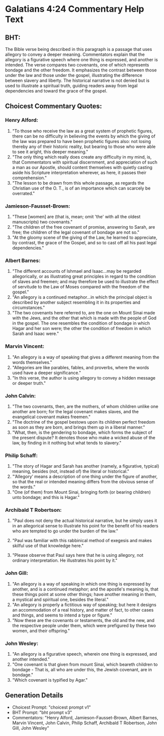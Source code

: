 # Galatians 4:24 Commentary Help Text

## BHT:
The Bible verse being described in this paragraph is a passage that uses allegory to convey a deeper meaning. Commentators explain that the allegory is a figurative speech where one thing is expressed, and another is intended. The verse compares two covenants, one of which represents bondage and the other freedom. It emphasizes the contrast between those under the law and those under the gospel, illustrating the difference between slavery and liberty. The historical narrative is not denied but is used to illustrate a spiritual truth, guiding readers away from legal dependencies and toward the grace of the gospel.

## Choicest Commentary Quotes:
### Henry Alford:
1. "To those who receive the law as a great system of prophetic figures, there can be no difficulty in believing the events by which the giving of the law was prepared to have been prophetic figures also: not losing thereby any of their historic reality, but bearing to those who were able to see it aright, this deeper meaning."
2. "The only thing which really does create any difficulty in my mind, is, that Commentators with spiritual discernment, and appreciation of such a man as our Apostle, should content themselves with quietly casting aside his Scripture interpretation wherever, as here, it passes their comprehension."
3. "The lesson to be drawn from this whole passage, as regards the Christian use of the O. T., is of an importance which can scarcely be overrated."

### Jamieson-Fausset-Brown:
1. "These [women] are (that is, mean; omit 'the' with all the oldest manuscripts) two covenants."
2. "The children of the free covenant of promise, answering to Sarah, are free; the children of the legal covenant of bondage are not so."
3. "At the gloomy scene of the giving of the Law, he learned to appreciate, by contrast, the grace of the Gospel, and so to cast off all his past legal dependencies."

### Albert Barnes:
1. "The different accounts of Ishmael and Isaac...may be regarded allegorically, or as illustrating great principles in regard to the condition of slaves and freemen; and may therefore be used to illustrate the effect of servitude to the Law of Moses compared with the freedom of the gospel."
2. "An allegory is a continued metaphor...in which the principal object is described by another subject resembling it in its properties and circumstances."
3. "The two covenants here referred to, are the one on Mount Sinai made with the Jews, and the other that which is made with the people of God in the gospel. The one resembles the condition of bondage in which Hagar and her son were; the other the condition of freedom in which Sarah and Isaac were."

### Marvin Vincent:
1. "An allegory is a way of speaking that gives a different meaning from the words themselves." 
2. "Allegories are like parables, fables, and proverbs, where the words used have a deeper significance." 
3. "In this verse, the author is using allegory to convey a hidden message or deeper truth."

### John Calvin:
1. "The two covenants, then, are the mothers, of whom children unlike one another are born; for the legal covenant makes slaves, and the evangelical covenant makes freemen."
2. "The doctrine of the gospel bestows upon its children perfect freedom as soon as they are born, and brings them up in a liberal manner."
3. "What, then, is the gendering to bondage, which forms the subject of the present dispute? It denotes those who make a wicked abuse of the law, by finding in it nothing but what tends to slavery."

### Philip Schaff:
1. "The story of Hagar and Sarah has another (namely, a figurative, typical) meaning, besides (not, instead of) the literal or historical."
2. "‘Allegory’ means a description of one thing under the figure of another, so that the real or intended meaning differs from the obvious sense of the words."
3. "One (of them) from Mount Sinai, bringing forth (or bearing children) unto bondage; and this is Hagar."

### Archibald T Robertson:
1. "Paul does not deny the actual historical narrative, but he simply uses it in an allegorical sense to illustrate his point for the benefit of his readers who are tempted to go under the burden of the law." 

2. "Paul was familiar with this rabbinical method of exegesis and makes skilful use of that knowledge here." 

3. "Please observe that Paul says here that he is using allegory, not ordinary interpretation. He illustrates his point by it."

### John Gill:
1. "An allegory is a way of speaking in which one thing is expressed by another, and is a continued metaphor; and the apostle's meaning is, that these things point at some other things; have another meaning in them, a mystical and spiritual one, besides the literal."
2. "An allegory is properly a fictitious way of speaking; but here it designs an accommodation of a real history, and matter of fact, to other cases and things, and seems to intend a type or figure."
3. "Now these are the covenants or testaments, the old and the new, and the respective people under them, which were prefigured by these two women, and their offspring."

### John Wesley:
1. "An allegory is a figurative speech, wherein one thing is expressed, and another intended."
2. "One covenant is that given from mount Sinai, which beareth children to bondage - That is, all who are under this, the Jewish covenant, are in bondage."
3. "Which covenant is typified by Agar."


## Generation Details
- Choicest Prompt: "choicest prompt v1"
- BHT Prompt: "bht prompt v3"
- Commentators: "Henry Alford, Jamieson-Fausset-Brown, Albert Barnes, Marvin Vincent, John Calvin, Philip Schaff, Archibald T Robertson, John Gill, John Wesley"

